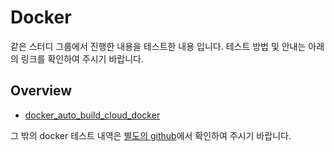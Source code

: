 # Docker
같은 스터디 그룹에서 진행한 내용을 테스트한 내용 입니다.
테스트 방법 및 안내는 아래의 링크를 확인하여 주시기 바랍니다.

## Overview

* [docker_auto_build_cloud_docker](https://github.com/dev-chulbuji/DevOps_Seongnam/tree/master/docker_auto_build_cloud_docker)

그 밖의 docker 테스트 내역은 [별도의 github](https://github.com/dev-chulbuji/DevOps_Seongnam)에서 확인하여 주시기 바랍니다.